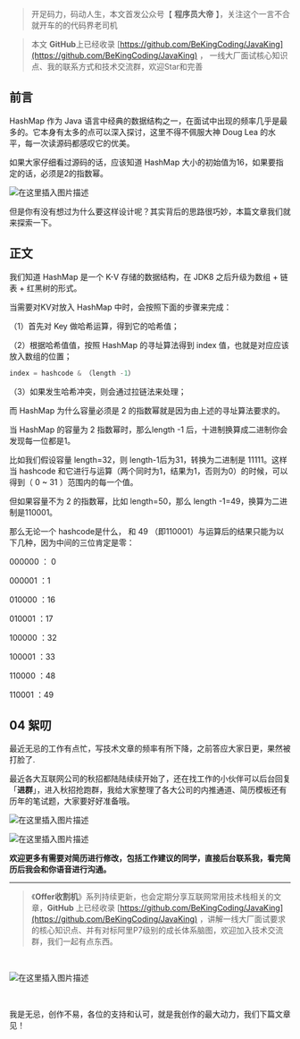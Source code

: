 

> 开足码力，码动人生，本文首发公众号【 **程序员大帝** 】，关注这个一言不合就开车的的代码界老司机

> 本文 **GitHub**上已经收录 [https://github.com/BeKingCoding/JavaKing](https://github.com/BeKingCoding/JavaKing) ， 一线大厂面试核心知识点、我的联系方式和技术交流群，欢迎Star和完善

## 前言

HashMap 作为 Java 语言中经典的数据结构之一，在面试中出现的频率几乎是最多的。它本身有太多的点可以深入探讨，这里不得不佩服大神 Doug Lea 的水平，每一次读源码都感叹它的优美。



如果大家仔细看过源码的话，应该知道 HashMap 大小的初始值为16，如果要指定的话，必须是2的指数幂。

![在这里插入图片描述](https://img-blog.csdnimg.cn/20200730194405583.png)




但是你有没有想过为什么要这样设计呢？其实背后的思路很巧妙，本篇文章我们就来探索一下。

## 正文

我们知道 HashMap 是一个 K-V 存储的数据结构，在 JDK8 之后升级为数组 + 链表 + 红黑树的形式。 



当需要对KV对放入 HashMap 中时，会按照下面的步骤来完成：

（1）首先对 Key 做哈希运算，得到它的哈希值；



（2）根据哈希值值，按照 HashMap 的寻址算法得到 index 值，也就是对应应该放入数组的位置；

```java
index = hashcode & （length -1）
```

（3）如果发生哈希冲突，则会通过拉链法来处理；



而 HashMap 为什么容量必须是 2 的指数幂就是因为由上述的寻址算法要求的。



当 HashMap 的容量为 2 指数幂时，那么length -1 后，十进制换算成二进制你会发现每一位都是1。



比如我们假设容量 length=32，则 length-1后为31，转换为二进制是 11111。这样当 hashcode 和它进行与运算（两个同时为1，结果为1，否则为0）的时候，可以得到（ 0 ~ 31 ）范围内的每一个值。



但如果容量不为 2 的指数幂，比如 length=50，那么 length -1=49，换算为二进制是110001。



那么无论一个 hashcode是什么， 和 49 （即110001）与运算后的结果只能为以下几种，因为中间的三位肯定是零：

000000  ： 0

000001  ：1

010000  ：16

010001  ：17

100000  ：32

100001  ：33

110000  ：48

110001  ：49





## 04 絮叨

最近无忌的工作有点忙，写技术文章的频率有所下降，之前答应大家日更，果然被打脸了.



最近各大互联网公司的秋招都陆陆续续开始了，还在找工作的小伙伴可以后台回复「**进群**」，进入秋招抢跑群，我给大家整理了各大公司的内推通道、简历模板还有历年的笔试题，大家要好好准备哦。

![在这里插入图片描述](https://img-blog.csdnimg.cn/20200730194542749.png?x-oss-process=image/watermark,type_ZmFuZ3poZW5naGVpdGk,shadow_10,text_aHR0cHM6Ly9ibG9nLmNzZG4ubmV0L2tpbmdjb2Rpbmc=,size_16,color_FFFFFF,t_70)

![在这里插入图片描述](https://img-blog.csdnimg.cn/20200730194547486.png?x-oss-process=image/watermark,type_ZmFuZ3poZW5naGVpdGk,shadow_10,text_aHR0cHM6Ly9ibG9nLmNzZG4ubmV0L2tpbmdjb2Rpbmc=,size_16,color_FFFFFF,t_70)





**欢迎更多有需要对简历进行修改，包括工作建议的同学，直接后台联系我，看完简历后我会和你语音进行沟通。**


-----

>《**Offer收割机**》系列持续更新，也会定期分享互联网常用技术栈相关的文章，**GitHub** 上已经收录 [https://github.com/BeKingCoding/JavaKing](https://github.com/BeKingCoding/JavaKing) ，讲解一线大厂面试要求的核心知识点、并有对标阿里P7级别的成长体系脑图，欢迎加入技术交流群，我们一起有点东西。


<br>

![在这里插入图片描述](https://img-blog.csdnimg.cn/20200723161809991.png?x-oss-process=image/watermark,type_ZmFuZ3poZW5naGVpdGk,shadow_10,text_aHR0cHM6Ly9ibG9nLmNzZG4ubmV0L2tpbmdjb2Rpbmc=,size_16,color_FFFFFF,t_70#pic_center)

<br>

我是无忌，创作不易，各位的支持和认可，就是我创作的最大动力，我们下篇文章见！
